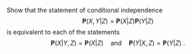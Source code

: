 

Show that the statement of conditional independence
$${\textbf{P}}(X,Y  | Z) = {\textbf{P}}(X | Z) {\textbf{P}}(Y | Z)$$
is equivalent to each of the statements
$${\textbf{P}}(X | Y,Z) = {\textbf{P}}(X | Z) \quad\mbox{and}\quad {\textbf{P}}(Y | X,Z) = {\textbf{P}}(Y | Z)\ .$$
